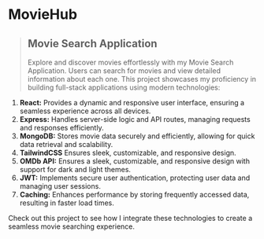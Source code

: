 # MovieHub
> ## Movie Search Application
> Explore and discover movies effortlessly with my Movie Search Application. Users can search for movies and view detailed information about each one. This project showcases my proficiency in building full-stack applications using modern technologies:

1. **React:** Provides a dynamic and responsive user interface, ensuring a seamless experience across all devices.
2. __Express:__ Handles server-side logic and API routes, managing requests and responses efficiently.
3. **MongoDB:** Stores movie data securely and efficiently, allowing for quick data retrieval and scalability.
4. **TailwindCSS** Ensures sleek, customizable, and responsive design.
5. **OMDb API:** Ensures a sleek, customizable, and responsive design with support for dark and light themes.
6. **JWT:** Implements secure user authentication, protecting user data and managing user sessions.
7. __Caching:__ Enhances performance by storing frequently accessed data, resulting in faster load times.


Check out this project to see how I integrate these technologies to create a seamless movie searching experience.
